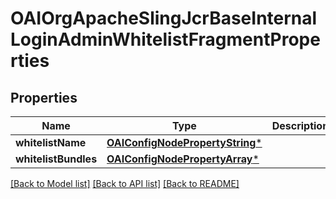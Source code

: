 # OAIOrgApacheSlingJcrBaseInternalLoginAdminWhitelistFragmentProperties

## Properties
Name | Type | Description | Notes
------------ | ------------- | ------------- | -------------
**whitelistName** | [**OAIConfigNodePropertyString***](OAIConfigNodePropertyString.md) |  | [optional] 
**whitelistBundles** | [**OAIConfigNodePropertyArray***](OAIConfigNodePropertyArray.md) |  | [optional] 

[[Back to Model list]](../README.md#documentation-for-models) [[Back to API list]](../README.md#documentation-for-api-endpoints) [[Back to README]](../README.md)


